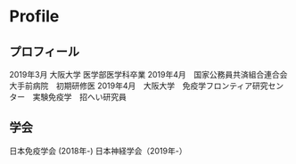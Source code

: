 # Profile

## プロフィール

2019年3月 大阪大学 医学部医学科卒業
2019年4月　国家公務員共済組合連合会　大手前病院　初期研修医
2019年4月　大阪大学　免疫学フロンティア研究センター　実験免疫学　招へい研究員

## 学会

日本免疫学会 (2018年-)
日本神経学会（2019年-）
